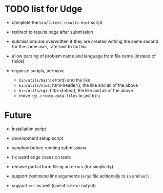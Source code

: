 TODO list for Udge
==================

* complete the `bin/latest-results-html` script

* redirect to results page after submission

* submissions are overwritten if they are created withing the same second for the same user, rate limit to fix this

* allow parsing of problem name and language from file name (instead of fields)

* organize scripts, perhaps:

	- `bin/utils/bash`: errxit() and the like
	- `bin/utils/html`: html-header(), the like and all of the above
	- `bin/utils/cgi`: http-status(), the like and all of the above
	- move `cgi-create-data-files` to just `bin/`

Future
======

* installation script

* development setup script

* sandbox before running submissions

* fix weird edge cases on tests

* remove partial form filling on errors (for simplicity)

* support command line arguments (`args` file aditionally to `in` and `out`)

* support `err` as well (specific error output)
